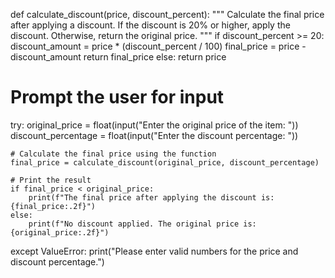 def calculate_discount(price, discount_percent):
    """
    Calculate the final price after applying a discount.
    If the discount is 20% or higher, apply the discount.
    Otherwise, return the original price.
    """
    if discount_percent >= 20:
        discount_amount = price * (discount_percent / 100)
        final_price = price - discount_amount
        return final_price
    else:
        return price

# Prompt the user for input
try:
    original_price = float(input("Enter the original price of the item: "))
    discount_percentage = float(input("Enter the discount percentage: "))

    # Calculate the final price using the function
    final_price = calculate_discount(original_price, discount_percentage)

    # Print the result
    if final_price < original_price:
        print(f"The final price after applying the discount is: {final_price:.2f}")
    else:
        print(f"No discount applied. The original price is: {original_price:.2f}")
except ValueError:
    print("Please enter valid numbers for the price and discount percentage.")

